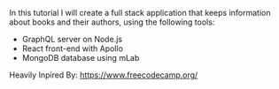 In this tutorial I will create a full stack application that keeps information about books and their authors, using the following tools:
- GraphQL server on Node.js
- React front-end with Apollo
- MongoDB database using mLab

Heavily Inpired By:
https://www.freecodecamp.org/
